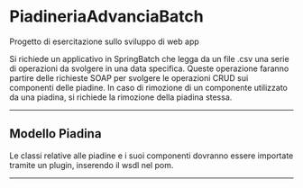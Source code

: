 # PiadineriaAdvanciaBatch
Progetto di esercitazione sullo sviluppo di web app

Si richiede un applicativo in SpringBatch che legga da un file .csv una serie di operazioni da svolgere in una data specifica. Queste operazione faranno partire delle richieste SOAP per svolgere le operazioni CRUD sui componenti delle piadine. In caso di rimozione di un componente utilizzato da una piadina, si richiede la rimozione della piadina stessa.

---

## Modello Piadina

Le classi relative alle piadine e i suoi componenti dovranno essere importate tramite un plugin, inserendo il wsdl nel pom.

---
